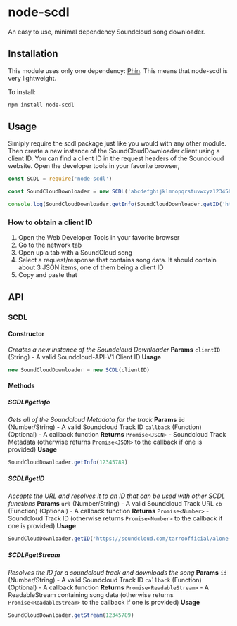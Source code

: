 # node-scdl
An easy to use, minimal dependency Soundcloud song downloader.

## Installation
This module uses only one dependency: [Phin](https://www.npmjs.com/package/phin). This means that node-scdl is very lightweight.

To install:
```bash 
npm install node-scdl
```

## Usage
Simiply require the scdl package just like you would with any other module. Then create a new instance of the SoundCloudDownloader client using a client ID. You can find a client ID in the request headers of the Soundcloud website. Open the developer tools in your favorite browser, 
```js
const SCDL = require('node-scdl')

const SoundCloudDownloader = new SCDL('abcdefghijklmnopqrstuvwxyz123456') // This fake Client ID can be replaced with a valid one

console.log(SoundCloudDownloader.getInfo(SoundCloudDownloader.getID('https://soundcloud.com/tarroofficial/alone-ft-jutes-noey'))) // Should return a JSON response of Soundcloud Metadata (ie. {title: "alone ft. jutes x noey", artist: "tarro"})
```

### How to obtain a client ID
1. Open the Web Developer Tools in your favorite browser
2. Go to the network tab
3. Open up a tab with a SoundCloud song
4. Select a request/response that contains song data. It should contain about 3 JSON items, one of them being a client ID
5. Copy and paste that

## API
### SCDL
#### Constructor
*Creates a new instance of the Soundcloud Downloader*
__Params__
`clientID` (String) - A valid Soundcloud-API-V1 Client ID
__Usage__
```js
new SoundCloudDownloader = new SCDL(clientID)
```


#### Methods
##### SCDL#getInfo
*Gets all of the Soundcloud Metadata for the track*
__Params__
`id` (Number/String) - A valid Soundcloud Track ID
`callback` (Function) (Optional) - A callback function
__Returns__
`Promise<JSON>` - Soundcloud Track Metadata (otherwise returns `Promise<JSON>` to the callback if one is provided)
__Usage__
```js
SoundCloudDownloader.getInfo(12345789)
```

##### SCDL#getID
*Accepts the URL and resolves it to an ID that can be used with other SCDL functions*
__Params__
`url` (Number/String) - A valid Soundcloud Track URL
`cb` (Function) (Optional) - A callback function
__Returns__
`Promise<Number>` - Soundcloud Track ID (otherwise returns `Promise<Number>` to the callback if one is provided)
__Usage__
```js
SoundCloudDownloader.getID('https://soundcloud.com/tarroofficial/alone-ft-jutes-noey')
```

##### SCDL#getStream
*Resolves the ID for a soundcloud track and downloads the song*
__Params__
`id` (Number/String) - A valid Soundcloud Track ID
`callback` (Function) (Optional) - A callback function
__Returns__
`Promise<ReadableStream>` - A ReadableStream containing song data (otherwise returns `Promise<ReadableStream>` to the callback if one is provided)
__Usage__
```js
SoundCloudDownloader.getStream(12345789)
```